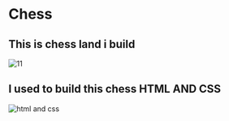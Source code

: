 # Chess
## This is chess land i build 

![11](https://user-images.githubusercontent.com/54937863/89526691-6a0f6600-d7e8-11ea-9c6d-d8b06f18c07c.png)

## I used to build this chess HTML AND CSS
![html and css](https://user-images.githubusercontent.com/54937863/89526706-6c71c000-d7e8-11ea-939e-db6354221de6.jpg)
